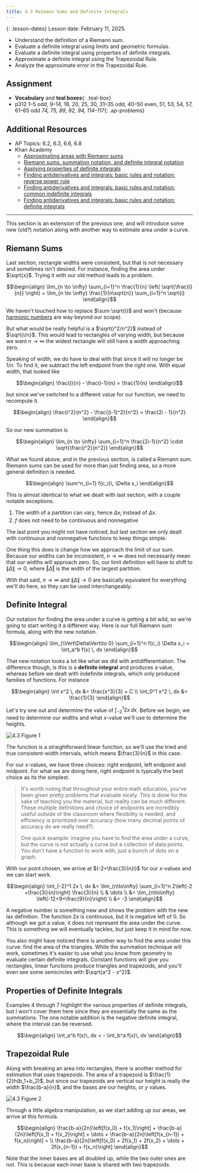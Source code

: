 ```yaml
---
title: 4.3 Reimann Sums and Definite Integrals
---
```


{: .lesson-dates}
Lesson date: February 11, 2025.

- Understand the definition of a Riemann sum.
- Evaluate a definite integral using limits and geometric formulas.
- Evaluate a definite integral using properties of definite integrals.
- Approximate a definite integral using the Trapezoidal Rule.
- Analyze the approximate error in the Trapezoidal Rule.

## Assignment

- **Vocabulary** and **teal boxes**{: .teal-box}
- p312 1–5 odd, 9–14, 18, 20, 25, 30, 31–35 odd, 40–50 even, 51, 53, 54, 57, 61–65 odd *74, 75, 89, 92, 94, 114–117*{: .ap-problems}

## Additional Resources

- AP Topics: 6.2, 6.3, 6.6, 6.8
- Khan Academy
  - [Approximating areas with Riemann sums](https://www.khanacademy.org/math/ap-calculus-ab/ab-integration-new/ab-6-2/v/simple-riemann-approximation-using-rectangles)
  - [Riemann sums, summation notation, and definite integral notation](https://www.khanacademy.org/math/ap-calculus-ab/ab-integration-new/ab-6-3/v/sigma-notation-sum)
  - [Applying properties of definite integrals](https://www.khanacademy.org/math/ap-calculus-ab/ab-integration-new/ab-6-6/v/negative-definite-integrals)
  - [Finding antiderivatives and integrals: basic rules and notation: reverse power rule](https://www.khanacademy.org/math/ap-calculus-ab/ab-integration-new/ab-6-8a/v/indefinite-integrals-of-x-raised-to-a-power)
  - [Finding antiderivatives and integrals: basic rules and notation: common indefinite integrals](https://www.khanacademy.org/math/ap-calculus-ab/ab-integration-new/ab-6-8b/v/antiderivative-of-x-1)
  - [Finding antiderivatives and integrals: basic rules and notation: definite integrals](https://www.khanacademy.org/math/ap-calculus-ab/ab-integration-new/ab-6-8c/v/reverse-power-rule-for-definite-integrals)

---

This section is an extension of the previous one, and will introduce some new (old?) notation along with another way to estimate area under a curve.

## Riemann Sums

Last section, rectangle widths were consistent, but that is not necessary and sometimes isn't desired. For instance, finding the area under $\sqrt{x}$. Trying it with our old method leads to a problem.

$$\begin{align}
\lim_{n \to \infty} \sum_{i=1}^n \frac{1}{n} \left( \sqrt{\frac{i}{n}} \right) = \lim_{n \to \infty} \frac{1}{n\sqrt{n}} \sum_{i=1}^n \sqrt{i}
\end{align}$$

We haven't touched how to replace $\sum \sqrt{i}$ and won't (because [harmonic numbers](https://math.stackexchange.com/questions/938225/calculate-summation-of-square-roots) are way beyond our scope).

But what would be really helpful is a $\sqrt{i^2/n^2}$ instead of $\sqrt{i/n}$. This would lead to rectangles of varying width, but because we want $n \to \infty$ the widest rectangle will still have a width approaching zero.

Speaking of width, we do have to deal with that since it will no longer be $1/n$. To find it, we subtract the left endpoint from the right one. With equal width, that looked like

$$\begin{align}
\frac{i}{n} - \frac{i-1}{n} = \frac{1}{n}
\end{align}$$

but since we've switched to a different value for our function, we need to recompute it.

$$\begin{align}
\frac{i^2}{n^2} - \frac{(i-1)^2}{n^2} = \frac{2i - 1}{n^2}
\end{align}$$

So our new summation is

$$\begin{align}
\lim_{n \to \infty} \sum_{i=1}^n \frac{2i-1}{n^2} \cdot \sqrt{\frac{i^2}{n^2}}
\end{align}$$

What we found above, and in the previous section, is called a Riemann sum. Riemann sums can be used for more than just finding area, so a more general definition is needed.

$$\begin{align}
\sum^n_{i=1} f(c_i)\, \Delta x_i
\end{align}$$

This is almost identical to what we dealt with last section, with a couple notable exceptions.

1. The width of a partition can vary, hence $\Delta x_i$ instead of $\Delta x$.
2. $f$ does not need to be continuous and nonnegative

The last point you might not have noticed, but last section we only dealt with continuous and nonnegative functions to keep things simple.

One thing this does is change how we approach the limit of our sum. Because our widths can be inconsistent, $n\to\infty$ does not necessarily mean that our widths will approach zero. So, our limit definition will have to shift to $\lVert\Delta\rVert\to 0$, where $\Vert\Delta\Vert$ is the width of the largest partition.

With that said, $n\to\infty$ and $\lVert\Delta\rVert\to 0$ are basically equivalent for everything we'll do here, so they can be used interchangeably.

## Definite Integral

Our notation for finding the area under a curve is getting a bit wild, so we're going to start writing it a different way. Here is our full Riemann sum formula, along with the new notation.

$$\begin{align}
\lim_{\Vert\Delta\Vert\to 0} \sum_{i=1}^n f(c_i) \Delta x_i = \int_a^b f(x) \, dx
\end{align}$$

That new notation looks a lot like what we did with antidifferentiation. The difference though, is this is a **definite integral** and produces a value, whereas before we dealt with indefinite integrals, which only produced families of functions. For instance

$$\begin{align}
\int x^2 \, dx &= \frac{x^3}{3} + C \\
\int_0^1 x^2 \, dx &= \frac{1}{3}
\end{align}$$

Let's try one out and determine the value of $\int_{-2}^1 2x \, dx$. Before we begin, we need to determine our widths and what $x$-value we'll use to determine the heights.

![4.3 Figure 1](./img/4.3-figure-1.png)

The function is a straightforward linear function, so we'll use the tried and true consistent-width intervals, which means $\frac{3}{n}$ in this case.

For our $x$-values, we have three choices: right endpoint, left endpoint and midpoint. For what we are doing here, right endpoint is typically the best choice as its the simplest.

> It's worth noting that throughout your entire math education, you've been given pretty problems that evaluate nicely. This is done for the sake of teaching you the material, but reality can be much different. These multiple definitions and choice of endpoints are incredibly useful outside of the classroom where flexibility is needed, and efficiency is prioritized over accuracy (how many decimal points of accuracy do we really need?).
>
> One quick example: imagine you have to find the area under a curve, but the curve is not actually a curve but a collection of data points. You don't have a function to work with, just a bunch of dots on a graph.

With our point chosen, we arrive at $(-2+\frac{3}{n}i)$ for our $x$-values and we can start work.

$$\begin{align}
\int_{-2}^1 2x \, dx &= \lim_{n\to\infty} \sum_{i=1}^n 2\left(-2 +\frac{3i}{n}\right) \frac{3}{n} \\
                     & \dots \\
                     &= \lim_{n\to\infty} \left(-12+9+\frac{9}{n}\right) \\
                     &= -3
\end{align}$$

A negative number is something new and shows the problem with the new lax definition. The function $2x$ is continuous, but it is negative left of 0. So although we got a value, it does not represent the area under the curve. This is something we will eventually tackles, but just keep it in mind for now.

You also might have noticed there is another way to find the area under this curve: find the area of the triangles. While the summation technique will work, sometimes it's easier to use what you know from geometry to evaluate certain definite integrals. Constant functions will give you rectangles, linear functions produce triangles and trapezoids, and you'll even see some semicircles with $\sqrt{a^2 - x^2}$.

## Properties of Definite Integrals

Examples 4 through 7 highlight the various properties of definite integrals, but I won't cover them here since they are essentially the same as the summations. The one notable addition is the negative definite integral, where the interval can be reversed.

$$\begin{align}
\int_a^b f(x)\, dx = - \int_b^a f(x)\, dx
\end{align}$$

## Trapezoidal Rule

Along with breaking an area into rectangles, there is another method for estimation that uses trapezoids. The area of a trapezoid is $\frac{1}{2}h(b_1+b_2)$, but since our trapezoids are vertical our height is really the width $\frac{b-a}{n}$, and the bases are our heights, or $y$ values.

![4.3 Figure 2](./img/4.3-figure-2.png)

Through a little algebra manipulation, as we start adding up our areas, we arrive at this formula.

$$\begin{align}
\frac{b-a}{2n}\left[f(x_0) + f(x_1)\right] + \frac{b-a}{2n}\left[f(x_1) + f(x_2)\right] + \dots + \frac{b-a}{2n}\left[f(x_{n-1}) + f(x_n)\right] = \\
\frac{b-a}{2n}\left[f(x_0) + 2f(x_1) + 2f(x_2) + \dots + 2f(x_{n-1}) + f(x_n)\right]
\end{align}$$

Note that the inner bases are all doubled up, while the two outer ones are not. This is because each inner base is shared with two trapezoids.
